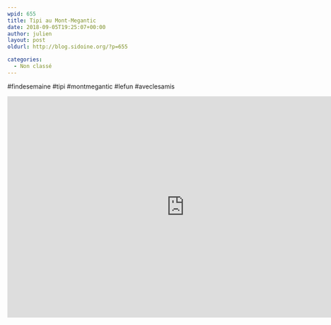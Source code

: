 ```yaml
---
wpid: 655
title: Tipi au Mont-Megantic
date: 2018-09-05T19:25:07+00:00
author: julien
layout: post
oldurl: http://blog.sidoine.org/?p=655

categories:
  - Non classé
---
```

#findesemaine #tipi #montmegantic #lefun #aveclesamis

<iframe width="800" height="500" src="https://www.youtube.com/embed/Ja7UHWa_Dzo" frameborder="0" allow="accelerometer; autoplay; encrypted-media; gyroscope; picture-in-picture" allowfullscreen></iframe>
